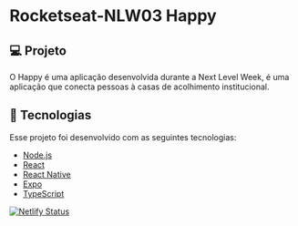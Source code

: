 # Rocketseat-NLW03 Happy


## 💻 Projeto

O Happy é uma aplicação desenvolvida durante a Next Level Week, é uma aplicação que conecta pessoas à casas de acolhimento institucional.


## 🚀 Tecnologias

Esse projeto foi desenvolvido com as seguintes tecnologias:

- [Node.js](https://nodejs.org/en/)
- [React](https://reactjs.org)
- [React Native](https://facebook.github.io/react-native/)
- [Expo](https://expo.io/)
- [TypeScript](https://www.typescriptlang.org/)

[![Netlify Status](https://api.netlify.com/api/v1/badges/094a0d38-6222-429a-8da3-ce426ce267dd/deploy-status)](https://happy-henriqueritter.netlify.app/)

